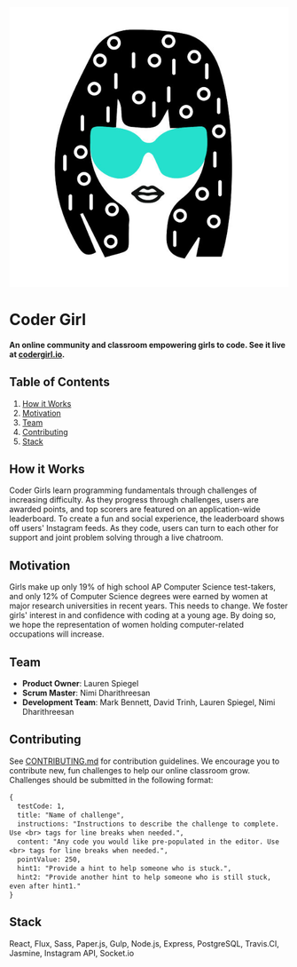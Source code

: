 ![Coder Girl](./public/styles/asset/CoderGirl-WhiteBackground.png?raw=true)

# Coder Girl

#### An online community and classroom empowering girls to code. See it live at [codergirl.io](http://codergirl.io).

## Table of Contents

1. [How it Works](#how-it-works)
2. [Motivation](#motivation)
3. [Team](#team)
4. [Contributing](#contributing)
5. [Stack](#stack)

## <a name="how-it-works" />How it Works

Coder Girls learn programming fundamentals through challenges of increasing difficulty. As they progress through challenges, users are awarded points, and top scorers are featured on an application-wide leaderboard. To create a fun and social experience, the leaderboard shows off users' Instagram feeds. As they code, users can turn to each other for support and joint problem solving through a live chatroom.

## <a name="motivation" />Motivation 

Girls make up only 19% of high school AP Computer Science test-takers, and only 12% of Computer Science degrees were earned by women at major research universities in recent years. This needs to change. We foster girls' interest in and confidence with coding at a young age. By doing so, we hope the representation of women holding computer-related occupations will increase.

## <a name="team" />Team

  - __Product Owner__: Lauren Spiegel
  - __Scrum Master__: Nimi Dharithreesan
  - __Development Team__: Mark Bennett, David Trinh, Lauren Spiegel, Nimi Dharithreesan

## <a name="contributing" />Contributing

See [CONTRIBUTING.md](documentation/CONTRIBUTING.md) for contribution guidelines. We encourage you to contribute new, fun challenges to 
help our online classroom grow. Challenges should be submitted in the following format: 

```
{
  testCode: 1,
  title: "Name of challenge",
  instructions: "Instructions to describe the challenge to complete. Use <br> tags for line breaks when needed.",
  content: "Any code you would like pre-populated in the editor. Use <br> tags for line breaks when needed.",
  pointValue: 250,
  hint1: "Provide a hint to help someone who is stuck.",
  hint2: "Provide another hint to help someone who is still stuck, even after hint1."
}
```

## <a name="stack" />Stack 

React, Flux, Sass, Paper.js, Gulp, Node.js, Express, PostgreSQL, Travis.CI, Jasmine, Instagram API, Socket.io
